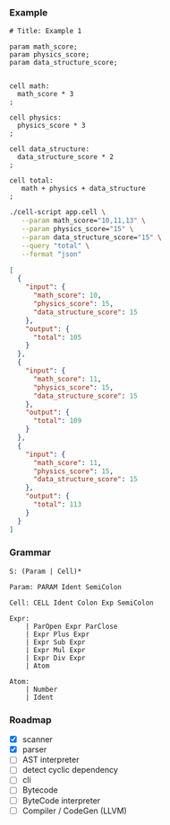 ### Example

```
# Title: Example 1

param math_score;
param physics_score;
param data_structure_score;


cell math:
  math_score * 3
;

cell physics:
  physics_score * 3
;

cell data_structure:
  data_structure_score * 2
;

cell total:
   math + physics + data_structure
;
```

```sh
./cell-script app.cell \
   --param math_score="10,11,13" \
   --param physics_score="15" \
   --param data_structure_score="15" \
   --query "total" \
   --format "json"
```

```json
[
  {
    "input": {
      "math_score": 10,
      "physics_score": 15,
      "data_structure_score": 15
    },
    "output": {
      "total": 105
    }
  },
  {
    "input": {
      "math_score": 11,
      "physics_score": 15,
      "data_structure_score": 15
    },
    "output": {
      "total": 109
    }
  },
  {
    "input": {
      "math_score": 11,
      "physics_score": 15,
      "data_structure_score": 15
    },
    "output": {
      "total": 113
    }
  }
]
```

### Grammar

```
S: (Param | Cell)*

Param: PARAM Ident SemiColon

Cell: CELL Ident Colon Exp SemiColon

Expr:
    | ParOpen Expr ParClose
    | Expr Plus Expr
    | Expr Sub Expr
    | Expr Mul Expr
    | Expr Div Expr
    | Atom

Atom:
    | Number
    | Ident

```

### Roadmap

- [x] scanner
- [x] parser
- [ ] AST interpreter
- [ ] detect cyclic dependency
- [ ] cli
- [ ] Bytecode
- [ ] ByteCode interpreter
- [ ] Compiler / CodeGen (LLVM)
